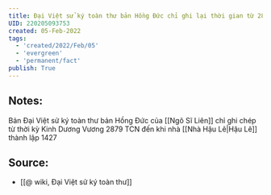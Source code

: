 ```yaml
---
title: Đại Việt sử ký toàn thư bản Hồng Đức chỉ ghi lại thời gian từ 2879 TCN đến 1427
UID: 220205093753
created: 05-Feb-2022
tags:
  - 'created/2022/Feb/05'
  - 'evergreen'
  - 'permanent/fact'
publish: True
---
```

## Notes:
Bản Đại Việt sử ký toàn thư bản Hồng Đức của [[Ngô Sĩ Liên]] chỉ ghi chép từ thời kỳ Kinh Dương Vương 2879 TCN đến khi nhà [[Nhà Hậu Lê|Hậu Lê]] thành lập 1427

## Source:
- [[@ wiki, Đại Việt sử ký toàn thư]]


